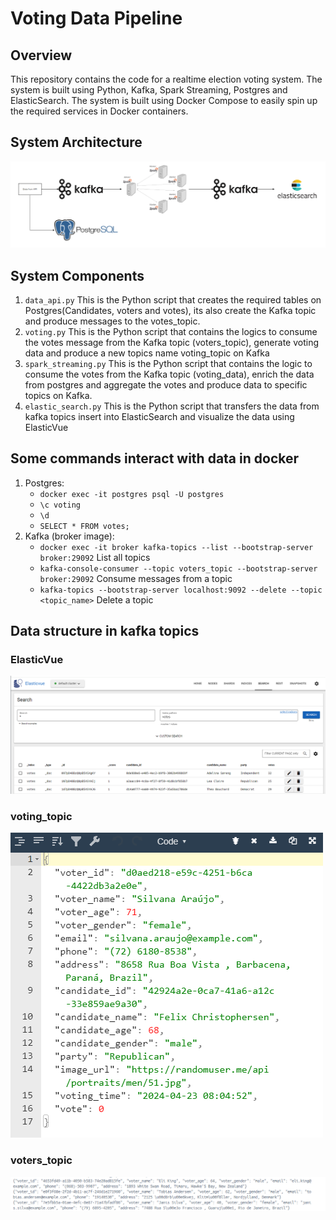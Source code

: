 # Voting Data Pipeline

## Overview
This repository contains the code for a realtime election voting system. The system is built using Python, Kafka, Spark Streaming, Postgres and ElasticSearch. The system is built using Docker Compose to easily spin up the required services in Docker containers.

## System Architecture
![SystemArchitecture.png](img%2FSystemArchitecture.png)

## System Components
1. `data_api.py` This is the Python script that creates the required tables on Postgres(Candidates, voters and votes), its also
create the Kafka topic and produce messages to the votes_topic.
2. `voting.py` This is the Python script that contains the logics to consume the votes message from the Kafka topic (voters_topic), generate
voting data and produce a new topics name voting_topic on Kafka
3. `spark_streaming.py` This is the Python script that contains the logic to consume the votes from the Kafka topic (voting_data), enrich the data from postgres and aggregate the votes and produce data to specific topics on Kafka.
4. `elastic_search.py` This is the Python script that transfers the data from kafka topics insert into ElasticSearch and visualize the data using ElasticVue
## Some commands interact with data in docker

1. Postgres:
   - `docker exec -it postgres psql -U postgres`
   - `\c voting`
   - `\d`
   - `SELECT * FROM votes;`
2. Kafka (broker image):
   - `docker exec -it broker kafka-topics --list --bootstrap-server broker:29092` List all topics
   - `kafka-console-consumer --topic voters_topic --bootstrap-server broker:29092` Consume messages from a topic
   - `kafka-topics --bootstrap-server localhost:9092 --delete --topic <topic_name>` Delete a topic

## Data structure in kafka topics

### ElasticVue
![elastic_vue.png](img%2Felastic_vue.png)

### voting_topic
![voting_topic_data.png](img%2Fvoting_topic_data.png)

### voters_topic
![votes_topic_data.png](img%2Fvotes_topic_data.png)
